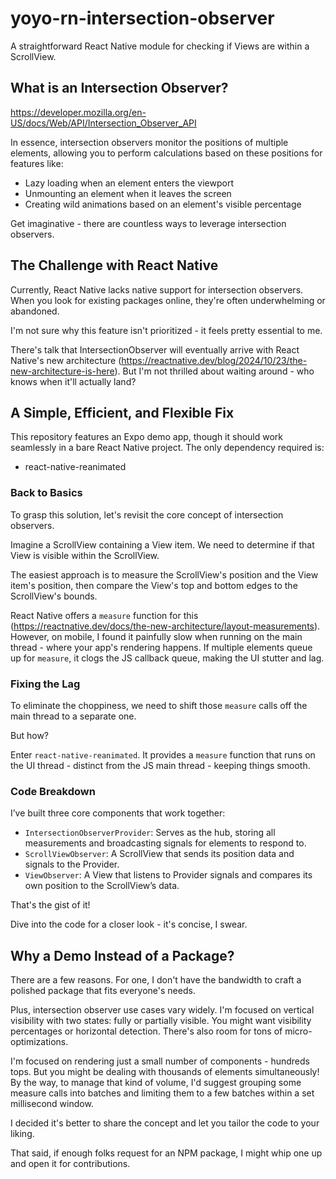 # yoyo-rn-intersection-observer

A straightforward React Native module for checking if Views are within a ScrollView.

## What is an Intersection Observer?

https://developer.mozilla.org/en-US/docs/Web/API/Intersection_Observer_API

In essence, intersection observers monitor the positions of multiple elements, allowing you to perform calculations based on these positions for features like:

- Lazy loading when an element enters the viewport
- Unmounting an element when it leaves the screen
- Creating wild animations based on an element's visible percentage

Get imaginative - there are countless ways to leverage intersection observers.

## The Challenge with React Native

Currently, React Native lacks native support for intersection observers. When you look for existing packages online, they're often underwhelming or abandoned.

I'm not sure why this feature isn't prioritized - it feels pretty essential to me.

There's talk that IntersectionObserver will eventually arrive with React Native's new architecture (https://reactnative.dev/blog/2024/10/23/the-new-architecture-is-here). But I'm not thrilled about waiting around - who knows when it'll actually land?

## A Simple, Efficient, and Flexible Fix

This repository features an Expo demo app, though it should work seamlessly in a bare React Native project. The only dependency required is:

- react-native-reanimated

### Back to Basics

To grasp this solution, let's revisit the core concept of intersection observers.

Imagine a ScrollView containing a View item. We need to determine if that View is visible within the ScrollView.

The easiest approach is to measure the ScrollView's position and the View item's position, then compare the View's top and bottom edges to the ScrollView's bounds.

React Native offers a `measure` function for this (https://reactnative.dev/docs/the-new-architecture/layout-measurements). However, on mobile, I found it painfully slow when running on the main thread - where your app's rendering happens. If multiple elements queue up for `measure`, it clogs the JS callback queue, making the UI stutter and lag.

### Fixing the Lag

To eliminate the choppiness, we need to shift those `measure` calls off the main thread to a separate one.

But how?

Enter `react-native-reanimated`. It provides a `measure` function that runs on the UI thread - distinct from the JS main thread - keeping things smooth.

### Code Breakdown

I’ve built three core components that work together:

- `IntersectionObserverProvider`: Serves as the hub, storing all measurements and broadcasting signals for elements to respond to.
- `ScrollViewObserver`: A ScrollView that sends its position data and signals to the Provider.
- `ViewObserver`: A View that listens to Provider signals and compares its own position to the ScrollView’s data.

That's the gist of it!

Dive into the code for a closer look - it's concise, I swear.

## Why a Demo Instead of a Package?

There are a few reasons. For one, I don't have the bandwidth to craft a polished package that fits everyone's needs.

Plus, intersection observer use cases vary widely. I'm focused on vertical visibility with two states: fully or partially visible. You might want visibility percentages or horizontal detection. There's also room for tons of micro-optimizations.

I'm focused on rendering just a small number of components - hundreds tops. But you might be dealing with thousands of elements simultaneously! By the way, to manage that kind of volume, I'd suggest grouping some measure calls into batches and limiting them to a few batches within a set millisecond window.

I decided it's better to share the concept and let you tailor the code to your liking.

That said, if enough folks request for an NPM package, I might whip one up and open it for contributions.
